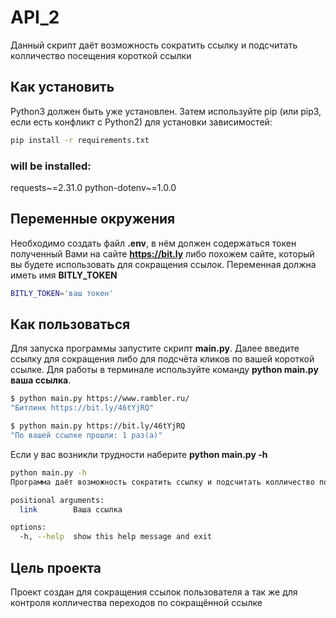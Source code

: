 # API_2

Данный скрипт даёт возможность сократить ссылку и подсчитать колличество посещения короткой ссылки

## Как установить

Python3 должен быть уже установлен. Затем используйте pip (или pip3, если есть конфликт с Python2) для установки зависимостей:

```bash
pip install -r requirements.txt
``` 

### will be installed:

requests~=2.31.0
python-dotenv~=1.0.0

## Переменные окружения

Необходимо создать файл **.env**, в нём должен содержаться токен полученный 
Вами на сайте **https://bit.ly** либо похожем сайте, который вы будете 
использовать для сокращения ссылок. Переменная должна иметь имя **BITLY_TOKEN**

```bash
BITLY_TOKEN='ваш токен'
```

## Как пользоваться

Для запуска программы запустите скрипт **main.py**. Далее введите ссылку для сокращения либо для подсчёта кликов по вашей короткой ссылке.
Для работы в терминале используйте команду **python main.py ваша ссылка**.

```bash
$ python main.py https://www.rambler.ru/
"Битлинк https://bit.ly/46tYjRQ"
```

```bash
$ python main.py https://bit.ly/46tYjRQ
"По вашей ссылке прошли: 1 раз(а)"
```

Если у вас возникли трудности наберите **python main.py -h**

```bash
python main.py -h
Программа даёт возможность сократить ссылку и подсчитать колличество посещения короткой ссылки: python main.py ваша ссылка

positional arguments:
  link        Ваша ссылка

options:
  -h, --help  show this help message and exit
```

## Цель проекта

Проект создан для сокращения ссылок пользователя а так же для контроля колличества переходов по сокращённой ссылке
